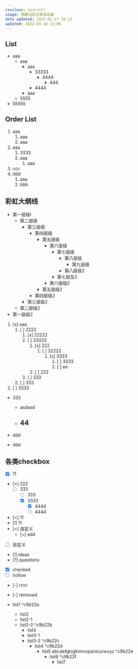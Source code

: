 ```yaml
---
cssclass: noscroll
usage: 隐藏当前页面滚动条
date updated: 2022-01-27 18:12
updated: 2022-03-10 13:06
---
```


## List

- aaa
	- aaa
		- aaa
			- 33333
				- 4444
					- 444
			- 4444
		- aaa
	- 5555
- 55555
## Order List

1. aaa
   1. aaa
   2. aaa
2. aaa
   1. 3333
   2. aaa
      1. aaa
3. ccc
4. ddd
   1. aaa
   2. bbb

## 彩虹大纲线

- 第一层级I
	- 第二层级
		- 第三层级
			- 第四层级
				- 第五层级
					- 第六层级
						- 第七层级
							- 第八层级
								- 第九层级
							- 第八层级2
						- 第七层及2
					- 第六层级2
				- 第五层级2
			- 第四层级2
		- 第三层级2
	- 第二层级2
- 第一层级2


1. [x] aaa
   1. [ ] 2222
      1. [x] 22222
      2. [ ] 33333
         1. [x] 222
            1. [ ] 22222
               1. [x] 3333
                  1. [ ] 3333
                  2. [ ] ee
         2. [ ] 222
      3. [ ] 333
   2. [ ] 333
2. [ ] 3333
- 333
	- asdasd
	- 44
		- 

 - ddd
 - ddd



			  
## 各类checkbox

- [x]  11
- [>]  222
	- [ ] 333
		- [ ] 333
		- [x] 3333
			- [x] 4444
			- [ ] 4444
- [<] 11
- [!] 11
- [<] 自定义
	- [+] add
- [ ] 自定义
- [!] ideas
- [?] questions   
- [x] checked
- [ ] hollow
- [-] rrrrr
- [-] removed


- list1 ^c9b22a
	- list2
	- list2-1
	- list2-2 ^c9b22b
		- list3
		- list3-1
		- list3-2 ^c9b22c
			- list4 ^c9b22d
				- list5 abcdefghigklmnopqrstuvwxyz ^c9b22e
					- list6 ^c9b22f
						- list7